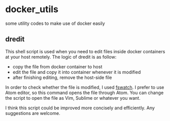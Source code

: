 # docker_utils
some utility codes to make use of docker easily

## dredit
This shell script is used when you need to edit files inside docker containers at your host remotely.
The logic of dredit is as follow:
- copy the file from docker container to host
- edit the file and copy it into container whenever it is modified
- after finishing editing, remove the host-side file

In order to check whether the file is modified, I used [fswatch](https://github.com/emcrisostomo/fswatch).
I prefer to use Atom editor, so this command opens the file through Atom.
You can change the script to open the file as Vim, Sublime or whatever you want.

I think this script could be improved more concisely and efficiently. Any suggestions are welcome.

